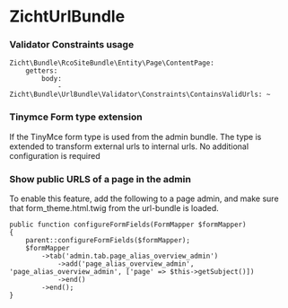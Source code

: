 # ZichtUrlBundle

### Validator Constraints usage
```
Zicht\Bundle\RcoSiteBundle\Entity\Page\ContentPage:
    getters:
        body:
            - Zicht\Bundle\UrlBundle\Validator\Constraints\ContainsValidUrls: ~
```

### Tinymce Form type extension

If the TinyMce form type is used from the admin bundle. 
The type is extended to transform external urls to internal urls.
No additional configuration is required

### Show public URLS of a page in the admin ###

To enable this feature, add the following to a page admin, and make sure that
form_theme.html.twig from the url-bundle is loaded.

```
public function configureFormFields(FormMapper $formMapper)
{
    parent::configureFormFields($formMapper);
    $formMapper
        ->tab('admin.tab.page_alias_overview_admin')
            ->add('page_alias_overview_admin', 'page_alias_overview_admin', ['page' => $this->getSubject()])
            ->end()
        ->end();
}
```
